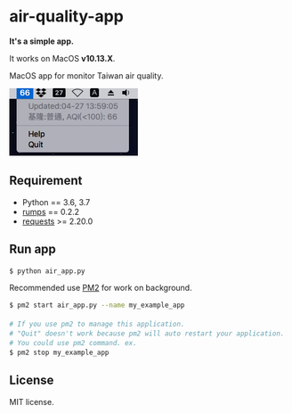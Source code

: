 # air-quality-app
**It's a simple app.**

It works on MacOS **v10.13.X**.

MacOS app for monitor Taiwan air quality.

![Example](./data/screenshot.png)

## Requirement
  * Python == 3.6, 3.7
  * [rumps](https://github.com/jaredks/rumps) == 0.2.2
  * [requests](https://github.com/requests/requests) >= 2.20.0

## Run app
```bash
$ python air_app.py
```

Recommended use [PM2](https://github.com/Unitech/PM2) for work on background.

```bash
$ pm2 start air_app.py --name my_example_app

# If you use pm2 to manage this application.
# "Quit" doesn't work because pm2 will auto restart your application.
# You could use pm2 command. ex.
$ pm2 stop my_example_app
```

## License
MIT license.

